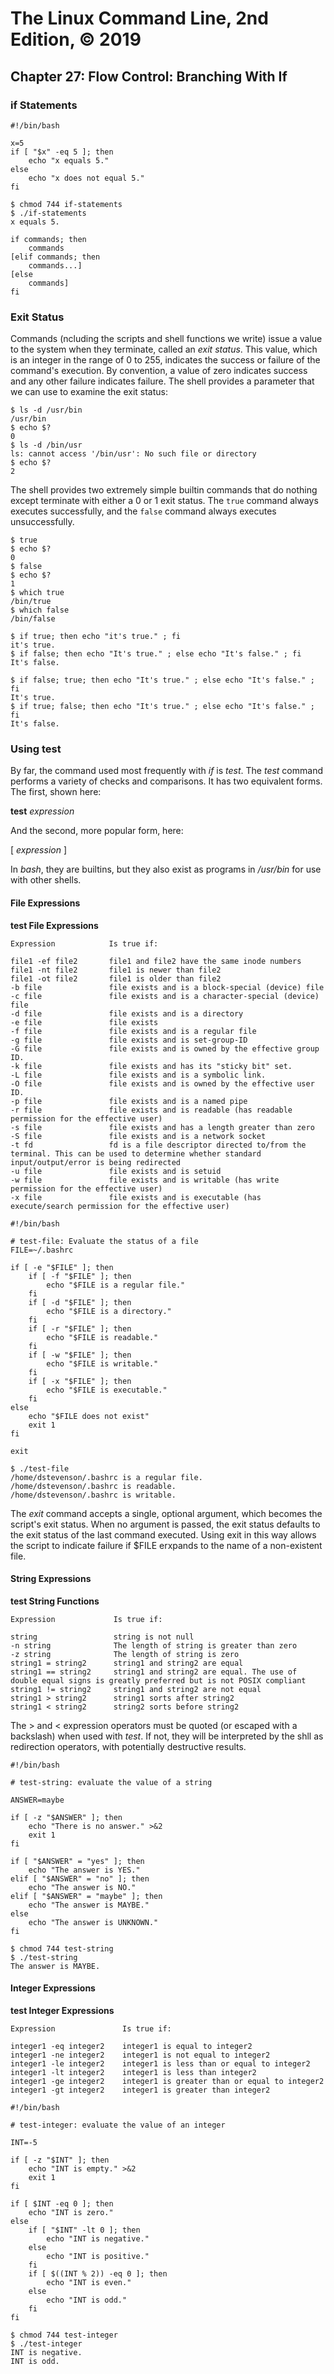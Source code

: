 # The Linux Command Line, 2nd Edition, © 2019

## Chapter 27: Flow Control: Branching With If

### if Statements

```
#!/bin/bash

x=5
if [ "$x" -eq 5 ]; then
    echo "x equals 5."
else
    echo "x does not equal 5."
fi
```

```
$ chmod 744 if-statements 
$ ./if-statements 
x equals 5.
```

```
if commands; then
    commands
[elif commands; then 
    commands...]
[else
    commands]
fi
```

### Exit Status

Commands (ncluding the scripts and shell functions we write) issue a value to the system when they terminate, called an _exit status_. This value, which is an integer in the range of 0 to 255, indicates the success or failure of the command's execution. By convention, a value of zero indicates success and any other failure indicates failure. The shell provides a parameter that we can use to examine the exit status:

```
$ ls -d /usr/bin
/usr/bin
$ echo $?
0
$ ls -d /bin/usr
ls: cannot access '/bin/usr': No such file or directory
$ echo $?
2
```

The shell provides two extremely simple builtin commands that do nothing except terminate with either a 0 or 1 exit status. The `true` command always executes successfully, and the `false` command always executes unsuccessfully.

```
$ true
$ echo $?
0
$ false
$ echo $?
1
$ which true
/bin/true
$ which false
/bin/false
```

```
$ if true; then echo "it's true." ; fi
it's true.
$ if false; then echo "It's true." ; else echo "It's false." ; fi
It's false.
```

```
$ if false; true; then echo "It's true." ; else echo "It's false." ; fi
It's true.
$ if true; false; then echo "It's true." ; else echo "It's false." ; fi
It's false.
```

### Using test

By far, the command used most frequently with _if_ is _test_. The _test_ command performs a variety of checks and comparisons. It has two equivalent forms. The first, shown here:

**test** _expression_

And the second, more popular form, here:

\[ _expression_ \]

In _bash_, they are builtins, but they also exist as programs in _/usr/bin_ for use with other shells.

#### File Expressions

**test File Expressions**

```
Expression            Is true if:

file1 -ef file2       file1 and file2 have the same inode numbers
file1 -nt file2       file1 is newer than file2
file1 -ot file2       file1 is older than file2
-b file               file exists and is a block-special (device) file
-c file               file exists and is a character-special (device) file
-d file               file exists and is a directory
-e file               file exists
-f file               file exists and is a regular file
-g file               file exists and is set-group-ID
-G file               file exists and is owned by the effective group ID.
-k file               file exists and has its "sticky bit" set.
-L file               file exists and is a symbolic link.
-O file               file exists and is owned by the effective user ID.
-p file               file exists and is a named pipe
-r file               file exists and is readable (has readable permission for the effective user)
-s file               file exists and has a length greater than zero
-S file               file exists and is a network socket
-t fd                 fd is a file descriptor directed to/from the terminal. This can be used to determine whether standard input/output/error is being redirected
-u file               file exists and is setuid
-w file               file exists and is writable (has write permission for the effective user)
-x file               file exists and is executable (has execute/search permission for the effective user)
```

```
#!/bin/bash

# test-file: Evaluate the status of a file
FILE=~/.bashrc

if [ -e "$FILE" ]; then
    if [ -f "$FILE" ]; then
        echo "$FILE is a regular file."
    fi
    if [ -d "$FILE" ]; then
        echo "$FILE is a directory."
    fi
    if [ -r "$FILE" ]; then
        echo "$FILE is readable."
    fi
    if [ -w "$FILE" ]; then
        echo "$FILE is writable."
    fi
    if [ -x "$FILE" ]; then
        echo "$FILE is executable."
    fi
else
    echo "$FILE does not exist"
    exit 1
fi

exit
```

```
$ ./test-file
/home/dstevenson/.bashrc is a regular file.
/home/dstevenson/.bashrc is readable.
/home/dstevenson/.bashrc is writable.
```

The _exit_ command accepts a single, optional argument, which becomes the script's exit status. When no argument is passed, the exit status defaults to the exit status of the last command executed. Using exit in this way allows the script to indicate failure if $FILE erxpands to the name of a non-existent file.

#### String Expressions

**test String Functions**

```
Expression             Is true if:

string                 string is not null
-n string              The length of string is greater than zero
-z string              The length of string is zero
string1 = string2      string1 and string2 are equal
string1 == string2     string1 and string2 are equal. The use of double equal signs is greatly preferred but is not POSIX compliant
string1 != string2     string1 and string2 are not equal
string1 > string2      string1 sorts after string2
string1 < string2      string2 sorts before string2
```

The \> and \< expression operators must be quoted (or escaped with a backslash) when used with _test_. If not, they will be interpreted by the shll as redirection operators, with potentially destructive results.

```
#!/bin/bash

# test-string: evaluate the value of a string

ANSWER=maybe

if [ -z "$ANSWER" ]; then
    echo "There is no answer." >&2
    exit 1
fi

if [ "$ANSWER" = "yes" ]; then
    echo "The answer is YES."
elif [ "$ANSWER" = "no" ]; then
    echo "The answer is NO."
elif [ "$ANSWER" = "maybe" ]; then
    echo "The answer is MAYBE."
else
    echo "The answer is UNKNOWN."
fi
```

```
$ chmod 744 test-string 
$ ./test-string
The answer is MAYBE.
```

#### Integer Expressions

**test Integer Expressions**

```
Expression               Is true if:

integer1 -eq integer2    integer1 is equal to integer2
integer1 -ne integer2    integer1 is not equal to integer2
integer1 -le integer2    integer1 is less than or equal to integer2
integer1 -lt integer2    integer1 is less than integer2
integer1 -ge integer2    integer1 is greater than or equal to integer2
integer1 -gt integer2    integer1 is greater than integer2
```

```
#!/bin/bash

# test-integer: evaluate the value of an integer

INT=-5

if [ -z "$INT" ]; then
    echo "INT is empty." >&2
    exit 1
fi

if [ $INT -eq 0 ]; then
    echo "INT is zero."
else
    if [ "$INT" -lt 0 ]; then
        echo "INT is negative."
    else
        echo "INT is positive."
    fi
    if [ $((INT % 2)) -eq 0 ]; then
        echo "INT is even."
    else
        echo "INT is odd."
    fi
fi
```

```
$ chmod 744 test-integer
$ ./test-integer
INT is negative.
INT is odd.
```